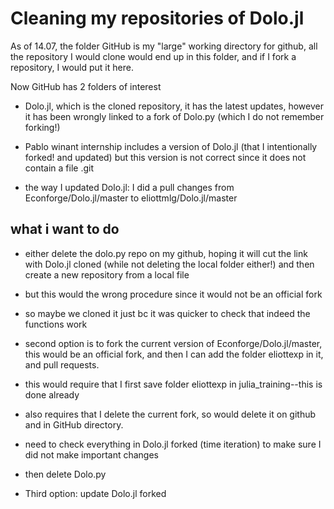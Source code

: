 

# Cleaning my repositories of Dolo.jl

As of 14.07, the folder GitHub is my "large" working directory for github, all the repository I would clone would end up in this folder, and if I fork a repository, I would put it here.

Now GitHub has 2 folders of interest

- Dolo.jl, which is the cloned repository, it has the latest updates, however it has been wrongly linked to a fork of Dolo.py (which I do not remember forking!)

- Pablo winant internship includes a version of Dolo.jl (that I intentionally forked! and updated) but this version is not correct since it does not contain a file .git 

- the way I updated Dolo.jl: I did a pull changes from Econforge/Dolo.jl/master to eliottmlg/Dolo.jl/master

## what i want to do 

- either delete the dolo.py repo on my github, hoping it will cut the link with Dolo.jl cloned (while not deleting the local folder either!) and then create a new repository from a local file 
- but this would the wrong procedure since it would not be an official fork
- so maybe we cloned it just bc it was quicker to check that indeed the functions work 

- second option is to fork the current version of Econforge/Dolo.jl/master, this would be an official fork, and then I can add the folder eliottexp in it, and pull requests.
- this would require that I first save folder eliottexp in julia_training--this is done already
- also requires that I delete the current fork, so would delete it on github and in GitHub directory.
- need to check everything in Dolo.jl forked (time iteration) to make sure I did not make important changes 
- then delete Dolo.py


- Third option: update Dolo.jl forked
